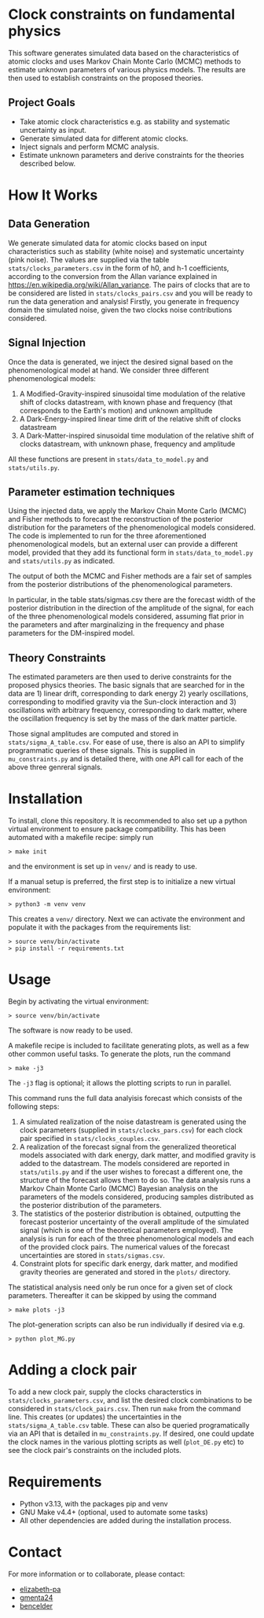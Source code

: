 # Clock constraints on fundamental physics

This software generates simulated data based on the characteristics of atomic clocks and uses Markov Chain Monte Carlo (MCMC) methods to estimate unknown parameters of various physics models. The results are then used to establish constraints on the proposed theories.

## Project Goals
- Take atomic clock characteristics e.g. as stability and systematic uncertainty as input.
- Generate simulated data for different atomic clocks.
- Inject signals and perform MCMC analysis.
- Estimate unknown parameters and derive constraints for the theories described below.

# How It Works

## Data Generation
We generate simulated data for atomic clocks based on input characteristics such as stability (white noise) and systematic uncertainty (pink noise). The values are supplied via the table `stats/clocks_parameters.csv` in the form of h0, and h-1 coefficients, according to the conversion from the Allan variance explained in https://en.wikipedia.org/wiki/Allan_variance.
The pairs of clocks that are to be considered are listed in `stats/clocks_pairs.csv` and you will be ready to run the data generation and analysis!
Firstly, you generate in frequency domain the simulated noise, given the two clocks noise contributions considered.

## Signal Injection
Once the data is generated, we inject the desired signal based on the phenomenological model at hand. We consider three different phenomenological models:
1. A Modified-Gravity-inspired sinusoidal time modulation of the relative shift of clocks datastream, with known phase and frequency (that corresponds to the Earth's motion) and unknown amplitude
2. A Dark-Energy-inspired linear time drift of the relative shift of clocks datastream
3. A Dark-Matter-inspired sinusoidal time modulation of the relative shift of clocks datastream, with unknown phase, frequency and amplitude

All these functions are present in `stats/data_to_model.py` and `stats/utils.py`.

## Parameter estimation techniques
Using the injected data, we apply the Markov Chain Monte Carlo (MCMC) and Fisher methods to forecast the reconstruction of the posterior distribution for the parameters of the phenomenological models considered.
The code is implemented to run for the three aforementioned phenomenological models, but an external user can provide a different model, provided that they add its functional form in `stats/data_to_model.py` and `stats/utils.py` as indicated.

The output of both the MCMC and Fisher methods are a fair set of samples from the posterior distributions of the phenomenological parameters.

In particular, in the table stats/sigmas.csv there are the forecast width of the posterior distribution in the direction of the amplitude of the signal, for each of the three phenomenological models considered, assuming flat prior in the parameters and after marginalizing in the frequency and phase parameters for the DM-inspired model.

## Theory Constraints
The estimated parameters are then used to derive constraints for the proposed physics theories.  The basic signals that are searched for in the data are 1) linear drift, corresponding to dark energy 2) yearly oscillations, corresponding to modified gravity via the Sun-clock interaction and 3) oscillations with arbitrary frequency, corresponding to dark matter, where the oscillation frequency is set by the mass of the dark matter particle.

Those signal amplitudes are computed and stored in `stats/sigma_A_table.csv`.  For ease of use, there is also an API to simplify programmatic queries of these signals.  This is supplied in `mu_constraints.py` and is detailed there, with one API call for each of the above three genreral signals.

# Installation

To install, clone this repository.  It is recommended to also set up
a python virtual environment to ensure package compatibility. This has been automated with a makefile recipe: simply run
```
> make init
```
and the environment is set up in `venv/` and is ready to use.

If a manual setup is preferred, the first step is to initialize a new virtual environment:
```
> python3 -m venv venv
```
This creates a `venv/` directory.  Next we can activate the environment
and populate it with the packages from the requirements list:
```
> source venv/bin/activate
> pip install -r requirements.txt
```

# Usage

Begin by activating the virtual environment:
```
> source venv/bin/activate
```
The software is now ready to be used.

A makefile recipe is included to facilitate generating plots, as well as a few other common useful tasks.  To generate the plots, run the command
```
> make -j3
```
The `-j3` flag is optional; it allows the plotting scripts to run in parallel.

This command runs the full data analyisis forecast which consists of the following steps:
1) A simulated realization of the noise datastream is generated using the clock parameters (supplied in `stats/clocks_pars.csv`) for each clock pair specified in `stats/clocks_couples.csv`.
2) A realization of the forecast signal from the generalized theoretical models associated with dark energy, dark matter, and modified gravity is added to the datastream. The models considered are reported in `stats/utils.py` and if the user wishes to forecast a different one, the structure of the forecast allows them to do so.
The data analysis runs a Markov Chain Monte Carlo (MCMC) Bayesian analysis on the parameters of the models considered, producing samples distributed as the posterior distribution of the parameters.
3) The statistics of the posterior distribution is obtained, outputting the forecast posterior uncertainty of the overall amplitude of the simulated signal (which is one of the theoretical parameters employed). The analysis is run for each of the three phenomenological models and each of the provided clock pairs. The numerical values of the forecast uncertainties are stored in `stats/sigmas.csv`.
4) Constraint plots for specific dark energy, dark matter, and modified gravity theories are generated and stored in the `plots/` directory.

The statistical analysis need only be run once for a given set of clock parameters.  Thereafter it can be skipped by using the command
```
> make plots -j3
```
The plot-generation scripts can also be run individually if desired via e.g.
```
> python plot_MG.py
```

# Adding a clock pair
To add a new clock pair, supply the clocks characterstics in `stats/clocks_parameters.csv`, and list the desired clock combinations to be considered in `stats/clock_pairs.csv`.  Then run `make` from the command line. This creates (or updates) the uncertainties in the `stats/sigma_A_table.csv` table.
These can also be queried
programatically via an API that is detailed in `mu_constraints.py`.
If desired, one could update the clock names in the various plotting scripts as well (`plot_DE.py` etc) to see the clock pair's constraints on the included plots.

# Requirements
- Python v3.13, with the packages pip and venv
- GNU Make v4.4+ (optional, used to automate some tasks)
- All other dependencies are added during the installation process.

# Contact

For more information or to collaborate, please contact:

- [elizabeth-pa](https://github.com/elizabeth-pa)
- [gmenta24](https://github.com/gmenta24)
- [bencelder](https://github.com/bencelder)
